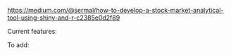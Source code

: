  https://medium.com/@sermal/how-to-develop-a-stock-market-analytical-tool-using-shiny-and-r-c2385e0d2f89



Current features:


To add:


